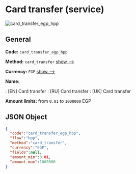 
# Card transfer (service) 
![card_transfer_egp_hpp](https://static.openfintech.io/payment_methods/card_transfer_egp_hpp/logo.svg?w=400&c=v0.59.26#w200)  

## General 
 
**Code:** `card_transfer_egp_hpp` 
 
**Method:** `card_transfer` 
 [show -->](/payment-methods/card_transfer/) 
 
**Currency:** `EGP` [show -->](/currencies/EGP/) 
 
**Name:** 
 
:	[EN] Card transfer 
:	[RU] Card transfer 
:	[UK] Card transfer 
 
**Amount limits:** from `0.01` to `1000000` EGP 

## JSON Object 

```json
{
  "code":"card_transfer_egp_hpp",
  "flow":"hpp",
  "method":"card_transfer",
  "currency":"EGP",
  "fields":null,
  "amount_min":0.01,
  "amount_max":1000000
}
```  
